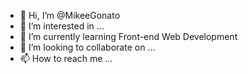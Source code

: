 - 👋 Hi, I’m @MikeeGonato
- 👀 I’m interested in ...
- 🌱 I’m currently learning Front-end Web Development
- 💞️ I’m looking to collaborate on ...
- 📫 How to reach me ...

<!---
MikeeGonato/MikeeGonato is a ✨ special ✨ repository because its `README.md` (this file) appears on your GitHub profile.
You can click the Preview link to take a look at your changes.
--->
